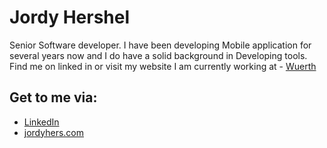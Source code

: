 
# Jordy Hershel
Senior Software developer.
I have been developing Mobile application for several years now and I do have a solid background in Developing tools. 
Find me on linked in or visit my website 
I am currently working at - [Wuerth](https://www.wuerth.de/)



## Get to me via:

- [LinkedIn](https://www.linkedin.com/in/jordy-hershel-ig)
- [jordyhers.com](https://jordyhers.com/#/)





